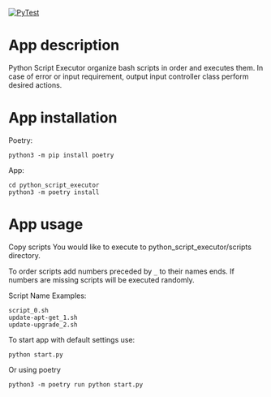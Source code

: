 [![PyTest](https://github.com/KubaTaba1uga/python_script_executor/actions/workflows/pytest.yml/badge.svg?branch=master)](https://github.com/KubaTaba1uga/python_script_executor/actions/workflows/pytest.yml)

# App description 
Python Script Executor organize bash scripts in order and executes them.
In case of error or input requirement, output input controller class perform desired actions.

# App installation

Poetry:

	python3 -m pip install poetry
	
App:

	cd python_script_executor
	python3 -m poetry install

# App usage 
Copy scripts You would like to execute to python_script_executor/scripts directory.

To order scripts add numbers preceded by `_` to their names ends. If numbers are missing
scripts will be executed randomly.

Script Name Examples:

	script_0.sh
	update-apt-get_1.sh
	update-upgrade_2.sh

To start app with default settings use:

	python start.py
	
Or using poetry

	python3 -m poetry run python start.py

